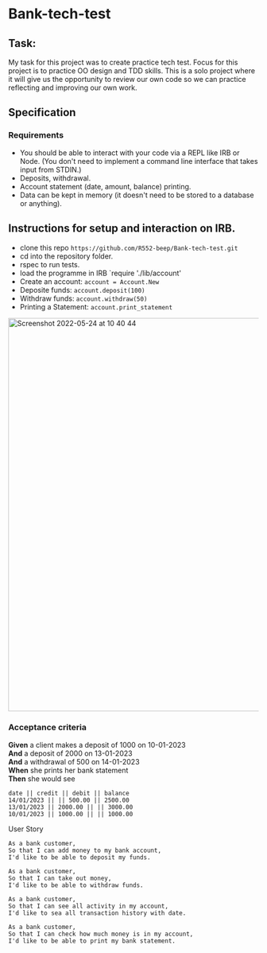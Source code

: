 # Bank-tech-test

## Task:

My task for this project was to create practice tech test.
Focus for this project is to practice OO design and TDD skills.
This is a solo project where it will give us the opportunity to review our own code so we can practice reflecting and improving our own work.

## Specification

### Requirements

* You should be able to interact with your code via a REPL like IRB or Node.  (You don't need to implement a command line interface that takes input from STDIN.)
* Deposits, withdrawal.
* Account statement (date, amount, balance) printing.
* Data can be kept in memory (it doesn't need to be stored to a database or anything).

## Instructions for setup and interaction on IRB.

* clone this repo `https://github.com/R552-beep/Bank-tech-test.git`
* cd into the repository folder.
* rspec to run tests.
* load the programme in IRB `require './lib/account'
* Create an account: `account = Account.New`
* Deposite funds: `account.deposit(100)`
* Withdraw funds: `account.withdraw(50)`
* Printing a Statement: `account.print_statement`

<img width="791" alt="Screenshot 2022-05-24 at 10 40 44" src="https://user-images.githubusercontent.com/98535979/170003364-f1221338-0ae8-4590-b650-0b1b0c786912.png">

### Acceptance criteria

**Given** a client makes a deposit of 1000 on 10-01-2023  
**And** a deposit of 2000 on 13-01-2023  
**And** a withdrawal of 500 on 14-01-2023  
**When** she prints her bank statement  
**Then** she would see

```
date || credit || debit || balance
14/01/2023 || || 500.00 || 2500.00
13/01/2023 || 2000.00 || || 3000.00
10/01/2023 || 1000.00 || || 1000.00
```

User Story
```
As a bank customer,
So that I can add money to my bank account,
I'd like to be able to deposit my funds.

As a bank customer,
So that I can take out money,
I'd like to be able to withdraw funds.

As a bank customer,
So that I can see all activity in my account,
I'd like to sea all transaction history with date.

As a bank customer,
So that I can check how much money is in my account,
I'd like to be able to print my bank statement.
```




